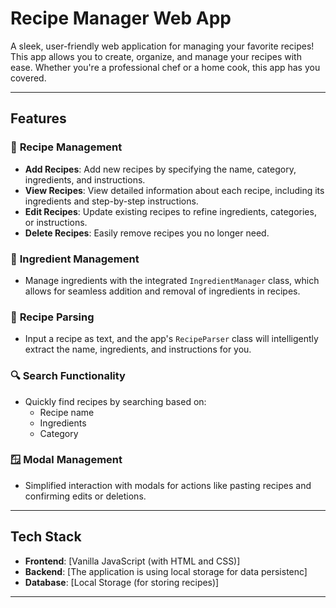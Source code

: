 # **Recipe Manager Web App**

A sleek, user-friendly web application for managing your favorite recipes! This app allows you to create, organize, and manage your recipes with ease. Whether you're a professional chef or a home cook, this app has you covered.

---

## **Features**

### 🍴 **Recipe Management**
- **Add Recipes**: Add new recipes by specifying the name, category, ingredients, and instructions.
- **View Recipes**: View detailed information about each recipe, including its ingredients and step-by-step instructions.
- **Edit Recipes**: Update existing recipes to refine ingredients, categories, or instructions.
- **Delete Recipes**: Easily remove recipes you no longer need.

### 🥗 **Ingredient Management**
- Manage ingredients with the integrated `IngredientManager` class, which allows for seamless addition and removal of ingredients in recipes.

### 📖 **Recipe Parsing**
- Input a recipe as text, and the app's `RecipeParser` class will intelligently extract the name, ingredients, and instructions for you.

### 🔍 **Search Functionality**
- Quickly find recipes by searching based on:
  - Recipe name
  - Ingredients
  - Category

### 🪟 **Modal Management**
- Simplified interaction with modals for actions like pasting recipes and confirming edits or deletions.

---

## **Tech Stack**
- **Frontend**: [Vanilla JavaScript (with HTML and CSS)]
- **Backend**: [The application is using local storage for data persistenc]
- **Database**: [Local Storage (for storing recipes)]

---


